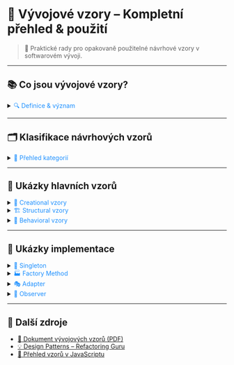 ﻿# 🧩 Vývojové vzory – Kompletní přehled & použití

> 🚀 Praktické rady pro opakovaně použitelné návrhové vzory v softwarovém vývoji.

---

## 📚 Co jsou vývojové vzory?

<details>
<summary><span style="color:#1E90FF;">🔍 Definice & význam</span></summary>

- **Vývojové vzory** jsou osvědčená řešení opakujících se problémů v návrhu softwaru.
- Zlepšují čitelnost, údržbu a rozšiřitelnost kódu.
- Vzory nejsou konkrétní kód, ale obecné postupy a struktury.

</details>

---

## 🗂️ Klasifikace návrhových vzorů

<details>
<summary><span style="color:#1E90FF;">🧩 Přehled kategorií</span></summary>

| Typ vzoru         | Popis                                      | Příklad použití                |
|-------------------|--------------------------------------------|-------------------------------|
| **Creational**    | Vytváření objektů                          | Singleton, Factory, Builder, Prototype, Abstract Factory |
| **Structural**    | Skládání objektů a tříd                    | Adapter, Decorator, Facade, Composite, Bridge, Proxy, Flyweight |
| **Behavioral**    | Komunikace a chování objektů               | Observer, Strategy, Command, State, Chain of Responsibility, Mediator, Memento, Iterator, Template Method, Visitor, Interpreter |

</details>

---

## 📝 Ukázky hlavních vzorů

<details>
<summary><span style="color:#1E90FF;">🔧 Creational vzory</span></summary>

| Vzor                | Popis                                      | Ukázka (JavaScript)            |
|---------------------|--------------------------------------------|-------------------------------|
| **Singleton**       | Jediná instance třídy                      | `class Singleton { ... }`      |
| **Factory Method**  | Vytváření objektů přes tovární metodu      | `class CarFactory { ... }`     |
| **Abstract Factory**| Vytváření rodin objektů                    | `class GUIFactory { ... }`     |
| **Builder**         | Složené vytváření objektů                  | `class CarBuilder { ... }`     |
| **Prototype**       | Klonování existujícího objektu             | `const clone = Object.create(proto);` |

</details>

<details>
<summary><span style="color:#1E90FF;">🏗️ Structural vzory</span></summary>

| Vzor                | Popis                                      | Ukázka (JavaScript)            |
|---------------------|--------------------------------------------|-------------------------------|
| **Adapter**         | Přizpůsobení rozhraní                      | `class NewApiAdapter { ... }`  |
| **Decorator**       | Přidání funkcionality                      | `function decorate(obj) { ... }`|
| **Facade**          | Zjednodušené rozhraní pro složitý systém   | `class Facade { ... }`         |
| **Composite**       | Skládání objektů do stromu                 | `class Component { ... }`      |
| **Bridge**          | Oddělení abstrakce od implementace         | `class Bridge { ... }`         |
| **Proxy**           | Zástupce objektu                           | `class Proxy { ... }`          |
| **Flyweight**       | Sdílení dat mezi objekty                   | `class FlyweightFactory { ... }`|

</details>

<details>
<summary><span style="color:#1E90FF;">🤝 Behavioral vzory</span></summary>

| Vzor                | Popis                                      | Ukázka (JavaScript)            |
|---------------------|--------------------------------------------|-------------------------------|
| **Observer**        | Sledování změn objektu                     | `class Subject { ... }`        |
| **Strategy**        | Zaměnitelné algoritmy                      | `class Strategy { ... }`       |
| **Command**         | Zapouzdření požadavku jako objektu         | `class Command { ... }`        |
| **State**           | Změna chování podle stavu                  | `class State { ... }`          |
| **Chain of Responsibility** | Řetězení zpracovatelů             | `class Handler { ... }`        |
| **Mediator**        | Zprostředkování komunikace                 | `class Mediator { ... }`       |
| **Memento**         | Uložení a obnovení stavu                   | `class Memento { ... }`        |
| **Iterator**        | Procházení kolekcí                         | `class Iterator { ... }`       |
| **Template Method** | Definice kostry algoritmu                  | `class Template { ... }`       |
| **Visitor**         | Přidání operací objektům                   | `class Visitor { ... }`        |
| **Interpreter**     | Interpretace jazyků                        | `class Interpreter { ... }`    |

</details>

---

## 📄 Ukázky implementace

<details>
<summary><span style="color:#1E90FF;">🔧 Singleton</span></summary>

```javascript
class Singleton {
  static instance;
  constructor() {
    if (!Singleton.instance) {
      Singleton.instance = this;
    }
    return Singleton.instance;
  }
}
```
</details>

<details>
<summary><span style="color:#1E90FF;">🏭 Factory Method</span></summary>

```javascript
class CarFactory {
  createCar(type) {
    if (type === 'electric') return new ElectricCar();
    if (type === 'diesel') return new DieselCar();
  }
}
```
</details>

<details>
<summary><span style="color:#1E90FF;">🎭 Adapter</span></summary>

```javascript
class OldApi {
  getData() { return 'old data'; }
}
class NewApiAdapter {
  constructor(oldApi) { this.oldApi = oldApi; }
  fetch() { return this.oldApi.getData(); }
}
```
</details>

<details>
<summary><span style="color:#1E90FF;">👀 Observer</span></summary>

```javascript
class Subject {
  constructor() { this.observers = []; }
  subscribe(obs) { this.observers.push(obs); }
  notify(data) { this.observers.forEach(o => o.update(data)); }
}
```
</details>

---

## 📄 Další zdroje

- [📄 Dokument vývojových vzorů (PDF)](../pdf/dev_design_patterns.pdf)
- [💡 Design Patterns – Refactoring Guru](https://refactoring.guru/design-patterns)
- [📝 Přehled vzorů v JavaScriptu](https://www.patterns.dev/)
